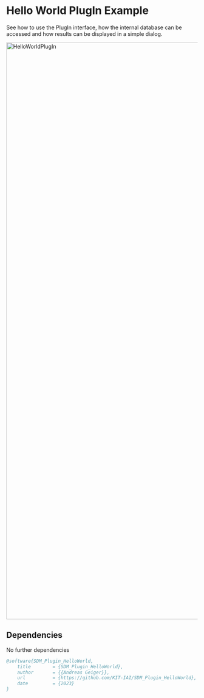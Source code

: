 # Hello World PlugIn Example

See how to use the PlugIn interface, how the internal database can be accessed and how results can be displayed in a simple dialog.

<img width="1518" alt="HelloWorldPlugIn" src="https://github.com/KIT-IAI/SDM_Plugin_HelloWorld/assets/7059379/683ad5bf-6b80-4bd9-a76b-443a37205642">

## 
  
## Dependencies

No further dependencies

```bibtex
@software{SDM_Plugin_HelloWorld,
	title        = {SDM_Plugin_HelloWorld},
	author       = {{Andreas Geiger}},
	url          = {https://github.com/KIT-IAI/SDM_Plugin_HelloWorld},
	date         = {2023}
}
```
